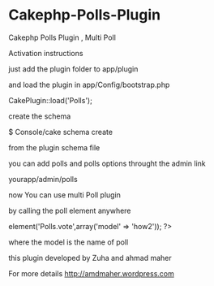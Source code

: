 Cakephp-Polls-Plugin 
====================

Cakephp Polls Plugin , Multi Poll 

Activation instructions

 just add the plugin folder to app/plugin 
 
 and load the plugin  in app/Config/bootstrap.php
 
CakePlugin::load('Polls');

create the schema 

$  Console/cake schema create

from the plugin schema file

you can add polls and polls options throught the admin link 

yourapp/admin/polls

now You can use multi Poll plugin

by calling the poll element anywhere 

<?php echo $this->element('Polls.vote',array('model' => 'how2')); ?>

where the model is the name of poll

this plugin developed by Zuha and ahmad maher

For more details http://amdmaher.wordpress.com


